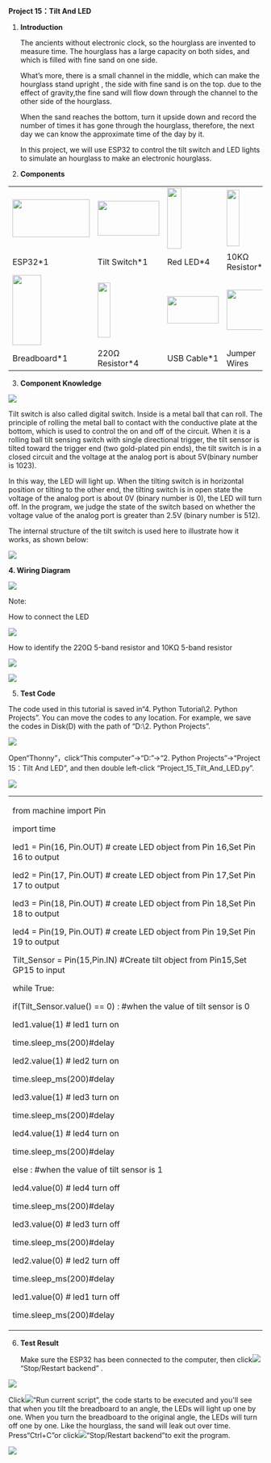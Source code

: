 **Project 15：Tilt And LED**

1.  **Introduction**
    
    The ancients without electronic clock, so the hourglass are invented
    to measure time. The hourglass has a large capacity on both sides,
    and which is filled with fine sand on one side.
    
    What’s more, there is a small channel in the middle, which can make
    the hourglass stand upright , the side with fine sand is on the top.
    due to the effect of gravity,the fine sand will flow down through
    the channel to the other side of the hourglass.
    
    When the sand reaches the bottom, turn it upside down and record the
    number of times it has gone through the hourglass, therefore, the
    next day we can know the approximate time of the day by it.
    
    In this project, we will use ESP32 to control the tilt switch and
    LED lights to simulate an hourglass to make an electronic hourglass.

2.  **Components**

<table>
<tbody>
<tr class="odd">
<td><img src="https://raw.githubusercontent.com/keyestudio/KS5011-KS5011F-Keyestudio-ESP32-Learning-Kit-Complete-Edition-Python/master/media/56053f7126905c6def63919c661d5c0a.jpeg" style="width:1.59236in;height:0.77778in" /></td>
<td><img src="https://raw.githubusercontent.com/keyestudio/KS5011-KS5011F-Keyestudio-ESP32-Learning-Kit-Complete-Edition-Python/master/media/36f15610f430e5d5138f4e4fb721c40f.png" style="width:1.27292in;height:0.71667in" /></td>
<td><img src="https://raw.githubusercontent.com/keyestudio/KS5011-KS5011F-Keyestudio-ESP32-Learning-Kit-Complete-Edition-Python/master/media/ef77f5a64c382157fc2dea21ec373fef.png" style="width:0.29514in;height:1.25903in" /></td>
<td><img src="https://raw.githubusercontent.com/keyestudio/KS5011-KS5011F-Keyestudio-ESP32-Learning-Kit-Complete-Edition-Python/master/media/da8a2a9d15baf7280966f3fdbb025a8c.png" style="width:0.26042in;height:1.16667in" /></td>
</tr>
<tr class="even">
<td>ESP32*1</td>
<td>Tilt Switch*1</td>
<td>Red LED*4</td>
<td>10KΩ Resistor*1</td>
</tr>
<tr class="odd">
<td><img src="https://raw.githubusercontent.com/keyestudio/KS5011-KS5011F-Keyestudio-ESP32-Learning-Kit-Complete-Edition-Python/master/media/e380dd26e4825be9a768973802a55fe6.png" style="width:0.59028in;height:1.44583in" /></td>
<td><img src="https://raw.githubusercontent.com/keyestudio/KS5011-KS5011F-Keyestudio-ESP32-Learning-Kit-Complete-Edition-Python/master/media/845d05a6108b1662b828610ba9dcb788.png" style="width:0.25833in;height:1.13681in" /></td>
<td><img src="https://raw.githubusercontent.com/keyestudio/KS5011-KS5011F-Keyestudio-ESP32-Learning-Kit-Complete-Edition-Python/master/media/7dcbd02995be3c142b2f97df7f7c03ce.png" style="width:1.05903in;height:0.56667in" /></td>
<td><img src="https://raw.githubusercontent.com/keyestudio/KS5011-KS5011F-Keyestudio-ESP32-Learning-Kit-Complete-Edition-Python/master/media/e9a8d050105397bb183512fb4ffdd2f6.png" style="width:0.8375in;height:0.83194in" /></td>
</tr>
<tr class="even">
<td>Breadboard*1</td>
<td>220Ω Resistor*4</td>
<td>USB Cable*1</td>
<td>Jumper Wires</td>
</tr>
</tbody>
</table>

3.  **Component Knowledge**

![](/media/8c40739f8e05f753f145420b421a0f47.png)

Tilt switch is also called digital switch. Inside is a metal ball that
can roll. The principle of rolling the metal ball to contact with the
conductive plate at the bottom, which is used to control the on and off
of the circuit. When it is a rolling ball tilt sensing switch with
single directional trigger, the tilt sensor is tilted toward the trigger
end (two gold-plated pin ends), the tilt switch is in a closed circuit
and the voltage at the analog port is about 5V(binary number is 1023).

In this way, the LED will light up. When the tilting switch is in
horizontal position or tilting to the other end, the tilting switch is
in open state the voltage of the analog port is about 0V (binary number
is 0), the LED will turn off. In the program, we judge the state of the
switch based on whether the voltage value of the analog port is greater
than 2.5V (binary number is 512).

The internal structure of the tilt switch is used here to illustrate how
it works, as shown below:

![](/media/bf8b10ad248ac939ac4ef96d02ed87c7.png)

**4. Wiring Diagram**

![](/media/a46c0b8be898ba596308ce56993c26ba.png)

Note:

How to connect the LED

![](/media/f70404aa49540fd7aecae944c7c01f83.jpeg)

How to identify the 220Ω 5-band resistor and 10KΩ 5-band resistor

![](/media/55c0199544e9819328f6d5778f10d7d0.png)

![](/media/246cf3885dc837c458a28123885c9f7b.png)

5.  **Test Code**

The code used in this tutorial is saved in“4. Python Tutorial\\2. Python
Projects”. You can move the codes to any location. For example, we save
the codes in Disk(D) with the path of “D:\\2. Python Projects”.

![](/media/906b7d4391131929a6b0726f7f5bab30.png)

Open“Thonny”，click“This computer”→“D:”→“2. Python Projects”→“Project
15：Tilt And LED”, and then double left-click
“Project\_15\_Tilt\_And\_LED.py”.

![](/media/46f2dc07c27c05b1c15a4f40f67ad12c.png)

<table>
<tbody>
<tr class="odd">
<td><p>from machine import Pin</p>
<p>import time</p>
<p>led1 = Pin(16, Pin.OUT) # create LED object from Pin 16,Set Pin 16 to output</p>
<p>led2 = Pin(17, Pin.OUT) # create LED object from Pin 17,Set Pin 17 to output</p>
<p>led3 = Pin(18, Pin.OUT) # create LED object from Pin 18,Set Pin 18 to output</p>
<p>led4 = Pin(19, Pin.OUT) # create LED object from Pin 19,Set Pin 19 to output</p>
<p>Tilt_Sensor = Pin(15,Pin.IN) #Create tilt object from Pin15,Set GP15 to input</p>
<p>while True:</p>
<p>if(Tilt_Sensor.value() == 0) : #when the value of tilt sensor is 0</p>
<p>led1.value(1) # led1 turn on</p>
<p>time.sleep_ms(200)#delay</p>
<p>led2.value(1) # led2 turn on</p>
<p>time.sleep_ms(200)#delay</p>
<p>led3.value(1) # led3 turn on</p>
<p>time.sleep_ms(200)#delay</p>
<p>led4.value(1) # led4 turn on</p>
<p>time.sleep_ms(200)#delay</p>
<p>else : #when the value of tilt sensor is 1</p>
<p>led4.value(0) # led4 turn off</p>
<p>time.sleep_ms(200)#delay</p>
<p>led3.value(0) # led3 turn off</p>
<p>time.sleep_ms(200)#delay</p>
<p>led2.value(0) # led2 turn off</p>
<p>time.sleep_ms(200)#delay</p>
<p>led1.value(0) # led1 turn off</p>
<p>time.sleep_ms(200)#delay</p></td>
</tr>
</tbody>
</table>

6.  **Test Result**
    
    Make sure the ESP32 has been connected to the computer, then
    click![](/media/27451c8a9c13e29d02bc0f5831cfaf1f.png)“Stop/Restart backend” .

![](/media/98065fdbe202e7cecdee16a404cd3396.png)

Click![](/media/da852227207616ccd9aff28f19e02690.png)“Run current script”, the code starts to be
executed and you'll see that when you tilt the breadboard to an angle,
the LEDs will light up one by one. When you turn the breadboard to the
original angle, the LEDs will turn off one by one. Like the hourglass,
the sand will leak out over time. Press“Ctrl+C”or
click![](/media/27451c8a9c13e29d02bc0f5831cfaf1f.png)“Stop/Restart backend”to exit the program.

![](/media/f1a599de742e8c16fe40eade5b5a07a7.png)
